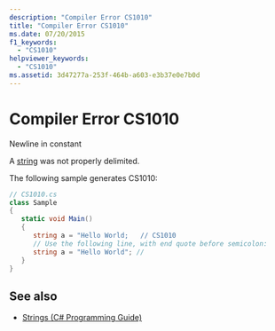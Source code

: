 ```yaml
---
description: "Compiler Error CS1010"
title: "Compiler Error CS1010"
ms.date: 07/20/2015
f1_keywords: 
  - "CS1010"
helpviewer_keywords: 
  - "CS1010"
ms.assetid: 3d47277a-253f-464b-a603-e3b37e0e7b0d
---
```

# Compiler Error CS1010
Newline in constant  
  
 A [string](../language-reference/builtin-types/reference-types.md) was not properly delimited.  
  
 The following sample generates CS1010:  
  
```csharp  
// CS1010.cs  
class Sample  
{  
   static void Main()  
   {  
      string a = "Hello World;   // CS1010  
      // Use the following line, with end quote before semicolon:  
      string a = "Hello World"; //  
   }  
}  
```  
  
## See also

- [Strings (C# Programming Guide)](../programming-guide/strings/index.md)
